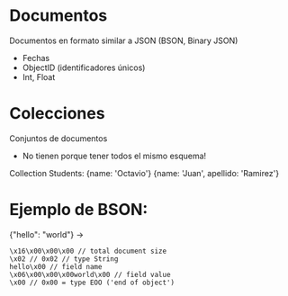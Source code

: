 # Documentos

Documentos en formato similar a JSON (BSON, Binary JSON)

-  Fechas
-  ObjectID (identificadores únicos)
-  Int, Float

# Colecciones

Conjuntos de documentos

-  No tienen porque tener todos el mismo esquema!

Collection Students:
{name: 'Octavio'}
{name: 'Juan', apellido: 'Ramirez'}

# Ejemplo de BSON:

{"hello": "world"} →

`\x16\x00\x00\x00 // total document size` <br>
`\x02 // 0x02 // type String` <br>
`hello\x00 // field name` <br>
`\x06\x00\x00\x00world\x00 // field value` <br>
`\x00 // 0x00 = type EOO ('end of object')` <br>
